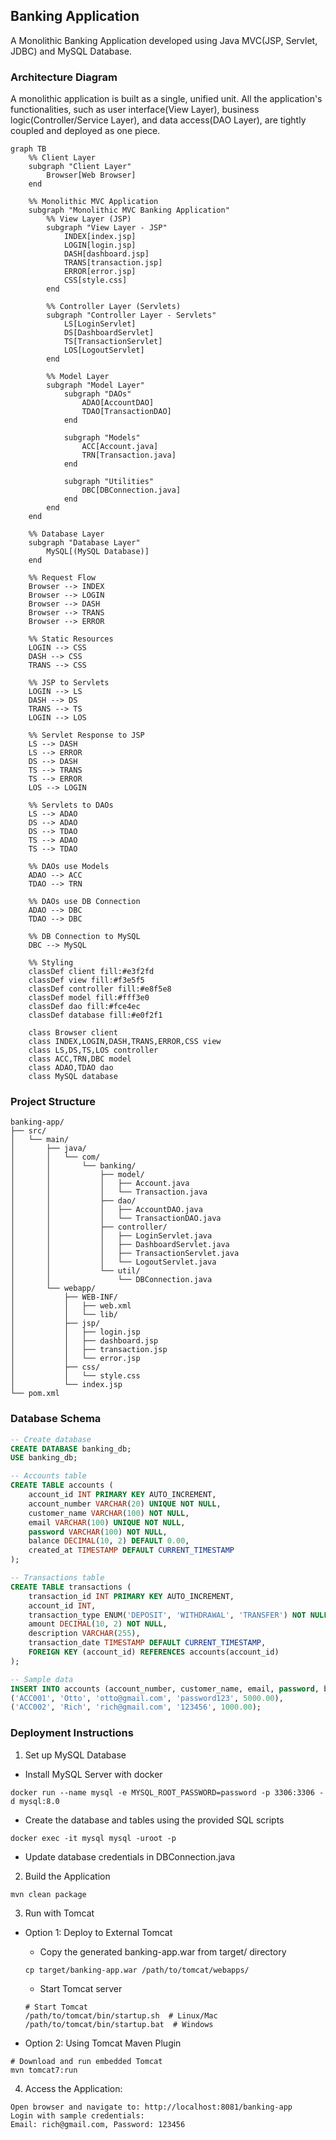 ##  Banking Application

A Monolithic Banking Application developed using Java MVC(JSP, Servlet, JDBC) and MySQL Database.

### Architecture Diagram
A monolithic application is built as a single, unified unit. All the application's functionalities, such as user interface(View Layer), business logic(Controller/Service Layer), and data access(DAO Layer), are tightly coupled and deployed as one piece.

```mermaid
graph TB
    %% Client Layer
    subgraph "Client Layer"
        Browser[Web Browser]
    end
    
    %% Monolithic MVC Application
    subgraph "Monolithic MVC Banking Application"
        %% View Layer (JSP)
        subgraph "View Layer - JSP"
            INDEX[index.jsp]
            LOGIN[login.jsp]
            DASH[dashboard.jsp]
            TRANS[transaction.jsp]
            ERROR[error.jsp]
            CSS[style.css]
        end
        
        %% Controller Layer (Servlets)
        subgraph "Controller Layer - Servlets"
            LS[LoginServlet]
            DS[DashboardServlet]
            TS[TransactionServlet]
            LOS[LogoutServlet]
        end
        
        %% Model Layer
        subgraph "Model Layer"
            subgraph "DAOs"
                ADAO[AccountDAO]
                TDAO[TransactionDAO]
            end
            
            subgraph "Models"
                ACC[Account.java]
                TRN[Transaction.java]
            end
            
            subgraph "Utilities"
                DBC[DBConnection.java]
            end
        end
    end
    
    %% Database Layer
    subgraph "Database Layer"
        MySQL[(MySQL Database)]
    end
    
    %% Request Flow
    Browser --> INDEX
    Browser --> LOGIN
    Browser --> DASH
    Browser --> TRANS
    Browser --> ERROR
    
    %% Static Resources
    LOGIN --> CSS
    DASH --> CSS
    TRANS --> CSS
    
    %% JSP to Servlets
    LOGIN --> LS
    DASH --> DS
    TRANS --> TS
    LOGIN --> LOS
    
    %% Servlet Response to JSP
    LS --> DASH
    LS --> ERROR
    DS --> DASH
    TS --> TRANS
    TS --> ERROR
    LOS --> LOGIN
    
    %% Servlets to DAOs
    LS --> ADAO
    DS --> ADAO
    DS --> TDAO
    TS --> ADAO
    TS --> TDAO
    
    %% DAOs use Models
    ADAO --> ACC
    TDAO --> TRN
    
    %% DAOs use DB Connection
    ADAO --> DBC
    TDAO --> DBC
    
    %% DB Connection to MySQL
    DBC --> MySQL
    
    %% Styling
    classDef client fill:#e3f2fd
    classDef view fill:#f3e5f5
    classDef controller fill:#e8f5e8
    classDef model fill:#fff3e0
    classDef dao fill:#fce4ec
    classDef database fill:#e0f2f1
    
    class Browser client
    class INDEX,LOGIN,DASH,TRANS,ERROR,CSS view
    class LS,DS,TS,LOS controller
    class ACC,TRN,DBC model
    class ADAO,TDAO dao
    class MySQL database
```

### Project Structure
```
banking-app/
├── src/
│   └── main/
│       ├── java/
│       │   └── com/
│       │       └── banking/
│       │           ├── model/
│       │           │   ├── Account.java
│       │           │   └── Transaction.java
│       │           ├── dao/
│       │           │   ├── AccountDAO.java
│       │           │   └── TransactionDAO.java
│       │           ├── controller/
│       │           │   ├── LoginServlet.java
│       │           │   ├── DashboardServlet.java
│       │           │   ├── TransactionServlet.java
│       │           │   └── LogoutServlet.java
│       │           └── util/
│       │               └── DBConnection.java
│       └── webapp/
│           ├── WEB-INF/
│           │   ├── web.xml
│           │   └── lib/
│           ├── jsp/
│           │   ├── login.jsp
│           │   ├── dashboard.jsp
│           │   ├── transaction.jsp
│           │   └── error.jsp
│           ├── css/
│           │   └── style.css
│           └── index.jsp
└── pom.xml
```

### Database Schema

```sql
-- Create database
CREATE DATABASE banking_db;
USE banking_db;

-- Accounts table
CREATE TABLE accounts (
    account_id INT PRIMARY KEY AUTO_INCREMENT,
    account_number VARCHAR(20) UNIQUE NOT NULL,
    customer_name VARCHAR(100) NOT NULL,
    email VARCHAR(100) UNIQUE NOT NULL,
    password VARCHAR(100) NOT NULL,
    balance DECIMAL(10, 2) DEFAULT 0.00,
    created_at TIMESTAMP DEFAULT CURRENT_TIMESTAMP
);

-- Transactions table
CREATE TABLE transactions (
    transaction_id INT PRIMARY KEY AUTO_INCREMENT,
    account_id INT,
    transaction_type ENUM('DEPOSIT', 'WITHDRAWAL', 'TRANSFER') NOT NULL,
    amount DECIMAL(10, 2) NOT NULL,
    description VARCHAR(255),
    transaction_date TIMESTAMP DEFAULT CURRENT_TIMESTAMP,
    FOREIGN KEY (account_id) REFERENCES accounts(account_id)
);

-- Sample data
INSERT INTO accounts (account_number, customer_name, email, password, balance) VALUES
('ACC001', 'Otto', 'otto@gmail.com', 'password123', 5000.00),
('ACC002', 'Rich', 'rich@gmail.com', '123456', 1000.00);
```

### Deployment Instructions
1. Set up MySQL Database
- Install MySQL Server with docker
```
docker run --name mysql -e MYSQL_ROOT_PASSWORD=password -p 3306:3306 -d mysql:8.0
```

- Create the database and tables using the provided SQL scripts
```
docker exec -it mysql mysql -uroot -p
```

- Update database credentials in DBConnection.java

2. Build the Application
```
mvn clean package
```

3. Run with Tomcat
- Option 1: Deploy to External Tomcat
	- Copy the generated banking-app.war from target/ directory
	```
	cp target/banking-app.war /path/to/tomcat/webapps/
	```

	- Start Tomcat server
	```
	# Start Tomcat
    /path/to/tomcat/bin/startup.sh  # Linux/Mac
    /path/to/tomcat/bin/startup.bat  # Windows
    ```

- Option 2: Using Tomcat Maven Plugin
```
# Download and run embedded Tomcat
mvn tomcat7:run
```

4. Access the Application:
```
Open browser and navigate to: http://localhost:8081/banking-app
Login with sample credentials:
Email: rich@gmail.com, Password: 123456
```


